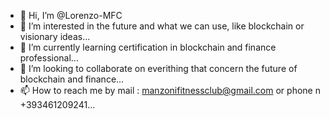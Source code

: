 - 👋 Hi, I’m @Lorenzo-MFC
- 👀 I’m interested in the future and what we can use, like blockchain or visionary ideas...
- 🌱 I’m currently learning certification in blockchain and finance professional...
- 💞️ I’m looking to collaborate on everithing that concern the future of blockchain and finance...
- 📫 How to reach me by mail : manzonifitnessclub@gmail.com or phone n +393461209241...

<!---
Lorenzo-MFC/Lorenzo-MFC is a ✨ special ✨ repository because its `README.md` (this file) appears on your GitHub profile.
You can click the Preview link to take a look at your changes.
--->
